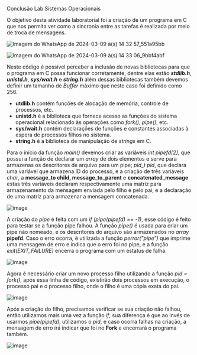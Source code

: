 Conclusão Lab Sistemas Operacionais

O objetivo desta atividade laboratorial foi a criação de um programa em C que nos permita ver como a sincronia entre as tarefas é realizada por meio de troca de mensagens.

![Imagem do WhatsApp de 2024-03-09 à(s) 14 32 57_551a95bb](https://github.com/OtavioBruzadin/LabsSistemasOperacionais/assets/89026599/b0ebfa84-f930-47cc-a562-45f247788777)

![Imagem do WhatsApp de 2024-03-09 à(s) 14 33 06_9bbf4abf](https://github.com/OtavioBruzadin/LabsSistemasOperacionais/assets/89026599/9eb7857c-fe2c-4059-be75-8cda8cb65765)

Neste código é possível perceber a inclusão de novas bibliotecas para que o programa em C possa funcionar corretamente, dentre elas estão ***stdlib.h***, ***unistd.h***, ***sys/wait.h*** e ***string.h*** além dessas bibliotecas também devemos definir um tamanho de *Buffer* máximo que neste caso foi definido como 256.

- **utdlib.h** contém funções de alocação de memória, controle de processos, etc.
- **unistd.h** é a biblioteca que fornece acesso as funções do sistema operacional relacionado às operações como *fork()*, *pipe()*, etc.
- **sys/wait.h** contém declarações de funções e constantes associadas à espera de processos filhos no sistema.
- **string.h** é a biblioteca de manipulação de *strings* em C.

Para o início da função *main()* devemos criar as variáveis *int pipefd[2]*, que possui a função de declarar um *array* de dois elementos e serve para armazenas os descritores de arquivo para um pipe; *pid_t pid*, que declara uma variável que armazena ID do processo, e a criação de três variáveis *char*, a **message_to child, message_to_parent** e **concatenated_message** estas três variáveis declaram respectivamente uma matriz para armazenamento da mensagem enviada pelo filho e pelo pai, e a declaração de uma matriz para armazenar a mensagem concatenada.

![image](https://github.com/OtavioBruzadin/LabsSistemasOperacionais/assets/89026599/c7eb2ad4-94ce-4f6e-b524-9bd6639419f7)

A criação do *pipe* é feita com um *if (pipe(pipefd) == -1)*, esse código é feito para testar se a função pipe falhou. A função *pipe()* é usada para criar um pipe não nomeado, e os descritores do arquivo são armazenados no *array* **pipefd**. Caso o erro ocorra, é utilizada a função *perror("pipe")* que imprime uma mensagem de erro e indica que o erro foi no pipe, e a função *exit(EXIT_FAILURE)* encerra o programa com um estatus de falha.

![image](https://github.com/OtavioBruzadin/LabsSistemasOperacionais/assets/89026599/c993a5c5-98fc-4301-ac3f-177f55b0b681)

Agora é necessário criar um novo processo filho utilizando a função *pid = fork()*, após essa linha de código, existirão dois processos em execução, o processo pai e o processo filho, onde o filho é uma cópia exata do pai.

![image](https://github.com/OtavioBruzadin/LabsSistemasOperacionais/assets/89026599/8d3394fc-0602-415d-bb82-ce7931121d4f)

Após a criação do filho, precisamos verificar se sua criação não falhou, então utilizamos mais uma vez a função *if*, sua diferença é que ao invés de usarmos *pipe(pipefd)*, utilizamos o *pid*, e caso ocorra falhas na criação, a mensagem de erro irá indicar que foi no **Fork** e encerrará o programa também.

![image](https://github.com/OtavioBruzadin/LabsSistemasOperacionais/assets/89026599/532f42db-f512-40bd-8e64-d7100746768e)


